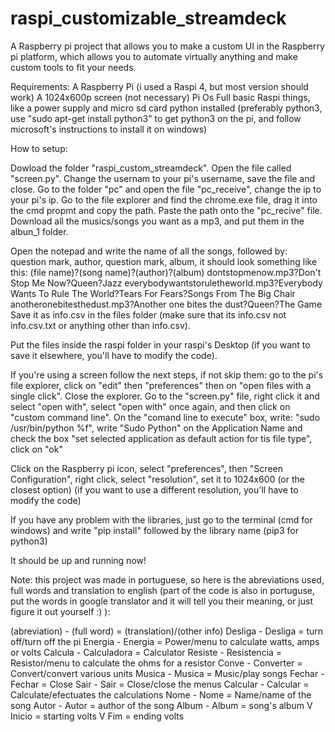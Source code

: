 # raspi_customizable_streamdeck
A Raspberry pi project that allows you to make a custom UI in the Raspberry pi platform, which allows you to automate virtually anything and make custom tools to fit your needs.

Requirements:
  A Raspberry Pi (i used a Raspi 4, but most version should work)
  A 1024x600p screen (not necessary)
  Pi Os Full
  basic Raspi things, like a power supply and micro sd card
  python installed (preferably python3, use "sudo apt-get install python3" to get python3 on the pi, and follow microsoft's instructions to install it on windows)

How to setup:

Dowload the folder "raspi_custom_streamdeck". Open the file called "screen.py".
Change the usernam to your pi's username, save the file and close.
Go to the folder "pc" and open the file "pc_receive", change the ip to your pi's ip. 
Go to the file explorer and find the chrome.exe file, drag it into the cmd propmt and copy the path. Paste the path onto the "pc_recive" file.
Download all the musics/songs you want as a mp3, and put them in the albun_1 folder.

Open the notepad and write the name of all the songs, followed by: question mark, author, question mark, album, it should look something like this:
  (file name)?(song name)?(author)?(album)
  dontstopmenow.mp3?Don't Stop Me Now?Queen?Jazz
  everybodywantstoruletheworld.mp3?Everybody Wants To Rule The World?Tears For Fears?Songs From The Big Chair
  anotheronebitesthedust.mp3?Another one bites the dust?Queen?The Game
Save it as info.csv in the files folder (make sure that its info.csv not info.csv.txt or anything other than info.csv).

Put the files inside the raspi folder in your raspi's Desktop (if you want to save it elsewhere, you'll have to modify the code).

If you're using a screen follow the next steps, if not skip them:
  go to the pi's file explorer, click on "edit" then "preferences" then on "open files with a single click". Close the explorer.
  Go to the "screen.py" file, right click it and select "open with", select "open with" once again, and then click on "custom command line".
  On the "comand line to execute" box, write: "sudo /usr/bin/python %f", write "Sudo Python" on the Application Name and check the box "set selected application as default action for tis file type", click on "ok"

Click on the Raspberry pi icon, select "preferences", then "Screen Configuration", right click, select "resolution", set it to 1024x600 (or the closest option) (if you want to use a different resolution, you'll have to modify the code)

If you have any problem with the libraries, just go to the terminal (cmd for windows) and write "pip install" followed by the library name (pip3 for python3)

It should be up and running now!

Note: this project was made in portuguese, so here is the abreviations used, full words and translation to english (part of the code is also in portuguse, put the words in google translator and it will tell you their meaning, or just figure it out yourself :) ):

  (abreviation) - (full word) = (translation)/(other info)
  Desliga - Desliga = turn off/turn off the pi
  Energia - Energia = Power/menu to calculate watts, amps or volts
  Calcula - Calculadora = Calculator
  Resiste - Resistencia = Resistor/menu to calculate the ohms for a resistor
  Conve - Converter = Convert/convert various units
  Musica - Musica = Music/play songs
  Fechar - Fechar = Close
  Sair - Sair = Close/close the menus
  Calcular - Calcular = Calculate/efectuates the calculations
  Nome - Nome = Name/name of the song
  Autor - Autor = author of the song
  Album - Album = song's album
  V Inicio = starting volts
  V Fim = ending volts
